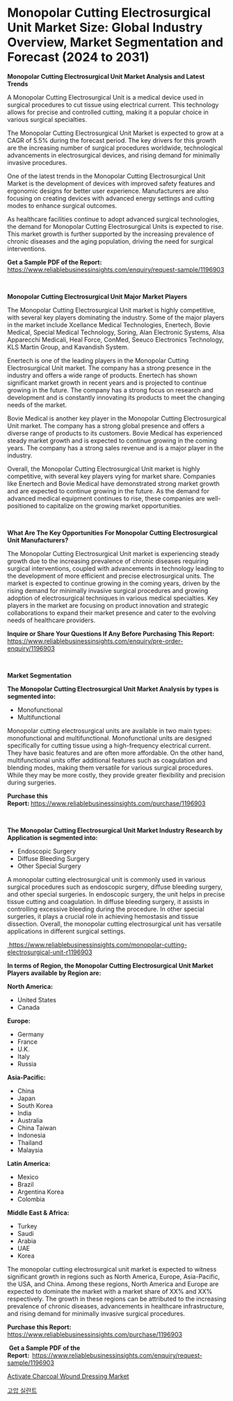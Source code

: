 <p><h1>Monopolar Cutting Electrosurgical Unit Market Size: Global Industry Overview, Market Segmentation and Forecast (2024 to 2031)</h1></p><p><strong>Monopolar Cutting Electrosurgical Unit Market Analysis and Latest Trends</strong></p>
<p><p>A Monopolar Cutting Electrosurgical Unit is a medical device used in surgical procedures to cut tissue using electrical current. This technology allows for precise and controlled cutting, making it a popular choice in various surgical specialties.</p><p>The Monopolar Cutting Electrosurgical Unit Market is expected to grow at a CAGR of 5.5% during the forecast period. The key drivers for this growth are the increasing number of surgical procedures worldwide, technological advancements in electrosurgical devices, and rising demand for minimally invasive procedures.</p><p>One of the latest trends in the Monopolar Cutting Electrosurgical Unit Market is the development of devices with improved safety features and ergonomic designs for better user experience. Manufacturers are also focusing on creating devices with advanced energy settings and cutting modes to enhance surgical outcomes.</p><p>As healthcare facilities continue to adopt advanced surgical technologies, the demand for Monopolar Cutting Electrosurgical Units is expected to rise. This market growth is further supported by the increasing prevalence of chronic diseases and the aging population, driving the need for surgical interventions.</p></p>
<p><strong>Get a Sample PDF of the Report:&nbsp;</strong> <a href="https://www.reliablebusinessinsights.com/enquiry/request-sample/1196903">https://www.reliablebusinessinsights.com/enquiry/request-sample/1196903</a></p>
<p>&nbsp;</p>
<p><strong>Monopolar Cutting Electrosurgical Unit Major Market Players</strong></p>
<p><p>The Monopolar Cutting Electrosurgical Unit market is highly competitive, with several key players dominating the industry. Some of the major players in the market include Xcellance Medical Technologies, Enertech, Bovie Medical, Special Medical Technology, Soring, Alan Electronic Systems, Alsa Apparecchi Medicali, Heal Force, ConMed, Seeuco Electronics Technology, KLS Martin Group, and Kavandish System.</p><p>Enertech is one of the leading players in the Monopolar Cutting Electrosurgical Unit market. The company has a strong presence in the industry and offers a wide range of products. Enertech has shown significant market growth in recent years and is projected to continue growing in the future. The company has a strong focus on research and development and is constantly innovating its products to meet the changing needs of the market.</p><p>Bovie Medical is another key player in the Monopolar Cutting Electrosurgical Unit market. The company has a strong global presence and offers a diverse range of products to its customers. Bovie Medical has experienced steady market growth and is expected to continue growing in the coming years. The company has a strong sales revenue and is a major player in the industry.</p><p>Overall, the Monopolar Cutting Electrosurgical Unit market is highly competitive, with several key players vying for market share. Companies like Enertech and Bovie Medical have demonstrated strong market growth and are expected to continue growing in the future. As the demand for advanced medical equipment continues to rise, these companies are well-positioned to capitalize on the growing market opportunities.</p></p>
<p>&nbsp;</p>
<p><strong>What Are The Key Opportunities For Monopolar Cutting Electrosurgical Unit Manufacturers?</strong></p>
<p><p>The Monopolar Cutting Electrosurgical Unit market is experiencing steady growth due to the increasing prevalence of chronic diseases requiring surgical interventions, coupled with advancements in technology leading to the development of more efficient and precise electrosurgical units. The market is expected to continue growing in the coming years, driven by the rising demand for minimally invasive surgical procedures and growing adoption of electrosurgical techniques in various medical specialties. Key players in the market are focusing on product innovation and strategic collaborations to expand their market presence and cater to the evolving needs of healthcare providers.</p></p>
<p><strong>Inquire or Share Your Questions If Any Before Purchasing This Report:</strong> <a href="https://www.reliablebusinessinsights.com/enquiry/pre-order-enquiry/1196903">https://www.reliablebusinessinsights.com/enquiry/pre-order-enquiry/1196903</a></p>
<p>&nbsp;</p>
<p><strong>Market Segmentation</strong></p>
<p><strong>The Monopolar Cutting Electrosurgical Unit Market Analysis by types is segmented into:</strong></p>
<p><ul><li>Monofunctional</li><li>Multifunctional</li></ul></p>
<p><p>Monopolar cutting electrosurgical units are available in two main types: monofunctional and multifunctional. Monofunctional units are designed specifically for cutting tissue using a high-frequency electrical current. They have basic features and are often more affordable. On the other hand, multifunctional units offer additional features such as coagulation and blending modes, making them versatile for various surgical procedures. While they may be more costly, they provide greater flexibility and precision during surgeries.</p></p>
<p><strong>Purchase this Report:&nbsp;</strong><a href="https://www.reliablebusinessinsights.com/purchase/1196903">https://www.reliablebusinessinsights.com/purchase/1196903</a></p>
<p>&nbsp;</p>
<p><strong>The Monopolar Cutting Electrosurgical Unit Market Industry Research by Application is segmented into:</strong></p>
<p><ul><li>Endoscopic Surgery</li><li>Diffuse Bleeding Surgery</li><li>Other Special Surgery</li></ul></p>
<p><p>A monopolar cutting electrosurgical unit is commonly used in various surgical procedures such as endoscopic surgery, diffuse bleeding surgery, and other special surgeries. In endoscopic surgery, the unit helps in precise tissue cutting and coagulation. In diffuse bleeding surgery, it assists in controlling excessive bleeding during the procedure. In other special surgeries, it plays a crucial role in achieving hemostasis and tissue dissection. Overall, the monopolar cutting electrosurgical unit has versatile applications in different surgical settings.</p></p>
<p><a href="https://www.reliablebusinessinsights.com/monopolar-cutting-electrosurgical-unit-r1196903">&nbsp;https://www.reliablebusinessinsights.com/monopolar-cutting-electrosurgical-unit-r1196903</a></p>
<p><strong>In terms of Region, the Monopolar Cutting Electrosurgical Unit Market Players available by Region are:</strong></p>
<p>
    <p> <strong> North America: </strong>
        <ul>
            <li>United States</li>
            <li>Canada</li>
        </ul>
        </p> 
    <p> <strong> Europe: </strong>
        <ul>
            <li>Germany</li>
            <li>France</li>
            <li>U.K.</li>
            <li>Italy</li>
            <li>Russia</li>
        </ul>
        </p> 
    <p> <strong> Asia-Pacific: </strong>
        <ul>
            <li>China</li>
            <li>Japan</li>
            <li>South Korea</li>
            <li>India</li>
            <li>Australia</li>
            <li>China Taiwan</li>
            <li>Indonesia</li>
            <li>Thailand</li>
            <li>Malaysia</li>
        </ul>
        </p> 
    <p> <strong> Latin America: </strong>
        <ul>
            <li>Mexico</li>
            <li>Brazil</li>
            <li>Argentina Korea</li>
            <li>Colombia</li>
        </ul>
        </p> 
    <p> <strong> Middle East & Africa: </strong>
        <ul>
            <li>Turkey</li>
            <li>Saudi</li>
            <li>Arabia</li>
            <li>UAE</li>
            <li>Korea</li>
        </ul>
    </p>
    </p>
<p><p>The monopolar cutting electrosurgical unit market is expected to witness significant growth in regions such as North America, Europe, Asia-Pacific, the USA, and China. Among these regions, North America and Europe are expected to dominate the market with a market share of XX% and XX% respectively. The growth in these regions can be attributed to the increasing prevalence of chronic diseases, advancements in healthcare infrastructure, and rising demand for minimally invasive surgical procedures.</p></p>
<p><strong>Purchase this Report: </strong><a href="https://www.reliablebusinessinsights.com/purchase/1196903">https://www.reliablebusinessinsights.com/purchase/1196903</a></p>
<p>&nbsp;<strong>Get a Sample PDF of the Report:&nbsp;&nbsp;</strong><a href="https://www.reliablebusinessinsights.com/enquiry/request-sample/1196903">https://www.reliablebusinessinsights.com/enquiry/request-sample/1196903</a></p>
<p><strong></strong></p>
<p><p><a href="https://github.com/abigailsutherland7889/Market-Research-Report-List-1/blob/main/activate-charcoal-wound-dressing-market.md">Activate Charcoal Wound Dressing Market</a></p><p><a href="https://medium.com/@wallacecumfgmings567556/%EA%B8%80%EB%A1%9C%EB%B2%8C-%EA%B3%A0%EC%95%95-%EC%8B%A4%EB%A7%88%EB%A6%AC-%EC%8B%9C%EC%9E%A5-%EC%A0%9C%ED%92%88-%EC%9C%A0%ED%98%95-%EC%88%98%EC%95%95-%EA%B3%A0%EC%95%95-%EC%8B%A4%EB%A7%88%EB%A6%AC-%EA%B3%B5%EC%95%95-%EA%B3%A0%EC%95%95-%EC%8B%A4%EB%A7%88%EB%A6%AC-%EC%B5%9C%EC%A2%85-%EC%82%AC%EC%9A%A9%EC%9E%90-%EB%B0%8F-%EC%A7%80%EC%97%AD%EC%97%90-%EC%A4%91%EC%A0%90%EC%9D%84-%EB%91%94-%EB%B6%84%EC%84%9D-%EB%B0%8F-%EC%98%88%EC%B8%A1-2024%EB%85%84-2031%EB%85%84-822d0f12f9ed">고압 실란트</a></p></p>